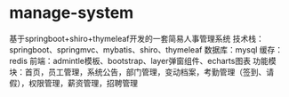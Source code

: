 # manage-system
基于springboot+shiro+thymeleaf开发的一套简易人事管理系统
技术栈：springboot、springmvc、mybatis、shiro、thymeleaf
数据库：mysql
缓存：redis
前端：admintle模板、bootstrap、layer弹窗组件、echarts图表
功能模块：首页，员工管理，系统公告，部门管理，变动档案，考勤管理（签到、请假），权限管理，薪资管理，招聘管理
